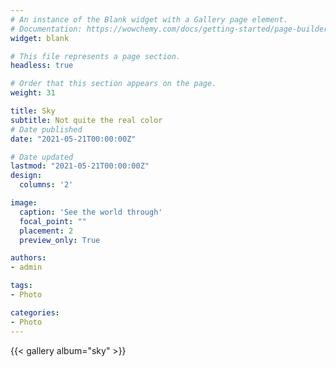 ```yaml
---
# An instance of the Blank widget with a Gallery page element.
# Documentation: https://wowchemy.com/docs/getting-started/page-builder/
widget: blank

# This file represents a page section.
headless: true

# Order that this section appears on the page.
weight: 31

title: Sky
subtitle: Not quite the real color
# Date published
date: "2021-05-21T00:00:00Z"

# Date updated
lastmod: "2021-05-21T00:00:00Z"
design:
  columns: '2'

image:
  caption: 'See the world through'
  focal_point: ""
  placement: 2
  preview_only: True

authors:
- admin

tags:
- Photo

categories:
- Photo
---
```


{{< gallery album="sky" >}}


